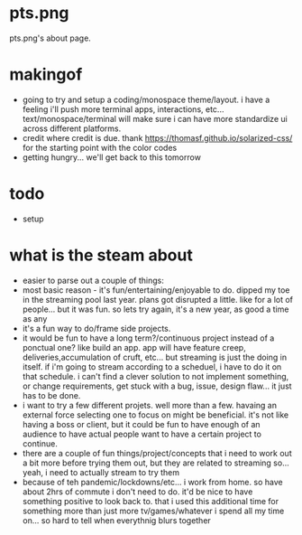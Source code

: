 # pts.png
pts.png's about page.

# makingof
- going to try and setup a coding/monospace theme/layout. i have a feeling i'll push more terminal apps, interactions, etc... text/monospace/terminal will make sure i can have more standardize ui across different platforms.
- credit where credit is due. thank https://thomasf.github.io/solarized-css/ for the starting point with the color codes
- getting hungry... we'll get back to this tomorrow

# todo
- setup 


# what is the steam about
- easier to parse out a couple of things:
- most basic reason - it's fun/entertaining/enjoyable to do. dipped my toe in the streaming pool last year. plans got disrupted a little. like for a lot of people... but it was fun. so lets try again, it's a new year, as good a time as any
- it's a fun way to do/frame side projects. 
- it would be fun to have a long term?/continuous project instead of a ponctual one? like build an app. app will have feature creep, deliveries,accumulation of cruft, etc... but streaming is just the doing in itself. if i'm going to stream according to a scheduel, i have to do it on that schedule. i can't find a clever solution to not implement something, or change requirements, get stuck with a bug, issue, design flaw... it just has to be done.
- i want to try a few different projets. well more than a few. havaing an external force selecting one to focus on might be beneficial. it's not like having a boss or client, but it could be fun to have enough of an audience to have actual people want to have a certain project to continue.
- there are a couple of fun things/project/concepts that i need to work out a bit more before trying them out, but they are related to streaming so... yeah, i need to actually stream to try them
- because of teh pandemic/lockdowns/etc... i work from home. so have about 2hrs of commute i don't need to do. it'd be nice to have something positive to look back to. that i used this additional time for something more than just more tv/games/whatever i spend all my time on... so hard to tell when everythnig blurs together
